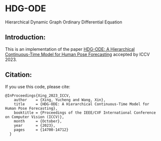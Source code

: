 # HDG-ODE
Hierarchical Dynamic Graph Ordinary Differential Equation

## Introduction: 
This is an implementation of the paper [HDG-ODE: A Hierarchical Continuous-Time Model for Human Pose Forecasting](https://openaccess.thecvf.com/content/ICCV2023/html/Xing_HDG-ODE_A_Hierarchical_Continuous-Time_Model_for_Human_Pose_Forecasting_ICCV_2023_paper.html) accepted by ICCV 2023.

## Citation:
If you use this code, please cite:
```
@InProceedings{Xing_2023_ICCV,
    author    = {Xing, Yucheng and Wang, Xin},
    title     = {HDG-ODE: A Hierarchical Continuous-Time Model for Human Pose Forecasting},
    booktitle = {Proceedings of the IEEE/CVF International Conference on Computer Vision (ICCV)},
    month     = {October},
    year      = {2023},
    pages     = {14700-14712}
  }
```

